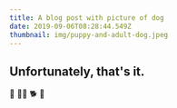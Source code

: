 ```yaml
---
title: A blog post with picture of dog
date: 2019-09-06T08:28:44.549Z
thumbnail: img/puppy-and-adult-dog.jpeg
---
```


## Unfortunately, that's it.

🦮 🐕‍🦺 🐕 🐩
